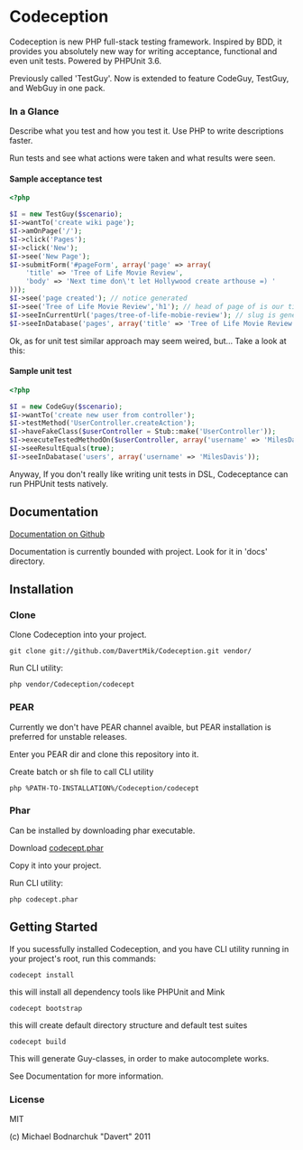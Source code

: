 # Codeception

Codeception is new PHP full-stack testing framework.
Inspired by BDD, it provides you absolutely new way for writing acceptance, functional and even unit tests.
Powered by PHPUnit 3.6.

Previously called 'TestGuy'. Now is extended to feature CodeGuy, TestGuy, and WebGuy in one pack.

### In a Glance

Describe what you test and how you test it. Use PHP to write descriptions faster.

Run tests and see what actions were taken and what results were seen.

#### Sample acceptance test

``` php
<?php

$I = new TestGuy($scenario);
$I->wantTo('create wiki page');
$I->amOnPage('/');
$I->click('Pages');
$I->click('New');
$I->see('New Page');
$I->submitForm('#pageForm', array('page' => array(
    'title' => 'Tree of Life Movie Review',
    'body' => 'Next time don\'t let Hollywood create arthouse =) '
)));
$I->see('page created'); // notice generated
$I->see('Tree of Life Movie Review','h1'); // head of page of is our title
$I->seeInCurrentUrl('pages/tree-of-life-mobie-review'); // slug is generated
$I->seeInDatabase('pages', array('title' => 'Tree of Life Movie Review')); // data is stored in database

```
Ok, as for unit test similar approach may seem weired, but...
Take a look at this:

#### Sample unit test

``` php
<?php

$I = new CodeGuy($scenario);
$I->wantTo('create new user from controller');
$I->testMethod('UserController.createAction');
$I->haveFakeClass($userController = Stub::make('UserController'));
$I->executeTestedMethodOn($userController, array('username' => 'MilesDavis', 'email' => 'miles@davis.com'));
$I->seeResultEquals(true);
$I->seeInDabatase('users', array('username' => 'MilesDavis'));

```

Anyway, If you don't really like writing unit tests in DSL, Codeceptance can run PHPUnit tests natively.

## Documentation

[Documentation on Github](https://github.com/DavertMik/Codeception/tree/master/docs)

Documentation is currently bounded with project. Look for it in 'docs' directory.


## Installation

### Clone

Clone Codeception into your project.

```
git clone git://github.com/DavertMik/Codeception.git vendor/
```

Run CLI utility:

```
php vendor/Codeception/codecept
```

### PEAR

Currently we don't have PEAR channel avaible, but PEAR installation is preferred for unstable releases.

Enter you PEAR dir and clone this repository into it.

Create batch or sh file to call CLI utility

```
php %PATH-TO-INSTALLATION%/Codeception/codecept
```

### Phar

Can be installed by downloading phar executable.

Download [codecept.phar](https://github.com/DavertMik/Codeception/raw/master/package/codecept.phar)

Copy it into your project.

Run CLI utility:

```
php codecept.phar
```

## Getting Started

If you sucessfully installed Codeception, and you have CLI utility running in your project's root, run this commands:

```
codecept install
```

this will install all dependency tools like PHPUnit and Mink

```
codecept bootstrap
```

this will create default directory structure and default test suites

```
codecept build
```

This will generate Guy-classes, in order to make autocomplete works.

See Documentation for more information.

### License
MIT

(c) Michael Bodnarchuk "Davert"
2011